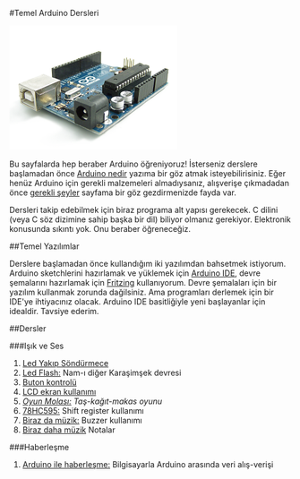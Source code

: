 #Temel Arduino Dersleri

![image](https://github.com/wizofwor/arduino/blob/master/arduino-uno.png?raw=true)

Bu sayfalarda hep beraber Arduino öğreniyoruz! İsterseniz derslere başlamadan önce [Arduino nedir][1] yazıma bir göz atmak isteyebilirisiniz. Eğer henüz Arduino için gerekli malzemeleri almadıysanız, alışverişe çıkmadadan önce [gerekli şeyler][2] sayfama bir göz gezdirmenizde fayda var.

Dersleri takip edebilmek için biraz programa alt yapısı gerekecek. C dilini (veya C söz dizimine sahip başka bir dil) biliyor olmanız gerekiyor. Elektronik konusunda sıkıntı yok. Onu beraber öğreneceğiz.

[1]: http://https://github.com/wizofwor/arduino/tree/master/arduino-nedir.md "Arduino nedir?"
[2]: https://github.com/wizofwor/arduino/blob/master/gerekli-seyler.md "Gerekli şeyler"

##Temel Yazılımlar

Derslere başlamadan önce kullandığım iki yazılımdan bahsetmek istiyorum. Arduino sketchlerini hazırlamak ve yüklemek için [Arduino IDE][2], devre şemalarını hazırlamak için [Fritzing][2] kullanıyorum. Devre şemalaları için bir yazılım kullanmak zorunda dağilsiniz. Ama programları derlemek için bir IDE'ye ihtiyacınız olacak. Arduino IDE basitliğiyle yeni başlayanlar için idealdir. Tavsiye ederim.

[1]: http://www.arduino.cc/en/main/Software
[2]: http://fritzing.org/home/

##Dersler

###Işık ve Ses

1. [Led Yakıp Söndürmece][1]
2. [Led Flash:][2] Nam-ı diğer Karaşimşek devresi
3. [Buton kontrolü][3]
5. [LCD ekran kullanımı][5]
6. *[Oyun Molası:][6] Taş-kağıt-makas oyunu*
7. [78HC595:][7] Shift register kullanımı
7. [Biraz da müzik:][8] Buzzer kullanımı
8. [Biraz daha müzik][9] Notalar

[1]:https://github.com/wizofwor/arduino/tree/master/101-led-yakip-sondurmece
[2]:https://github.com/wizofwor/arduino/tree/master/102-led-flash
[3]:https://github.com/wizofwor/arduino/tree/master/103-button
[5]:https://github.com/wizofwor/arduino/tree/master/105-LCD-ekran-kullanimi
[6]:https://github.com/wizofwor/arduino/tree/master/106-Tas-Kagit-Makas
[7]:https://github.com/wizofwor/arduino/tree/master/110-74HC595
[8]:https://github.com/wizofwor/arduino/tree/master/107-biraz-da-muzik
[9]:https://github.com/wizofwor/arduino/tree/master/108-biraz-daha-muzik

###Haberleşme

1. [Arduino ile haberleşme:][1] Bilgisayarla Arduino arasında veri alış-verişi

[1]:https://github.com/wizofwor/arduino/tree/master/301-haberlesme